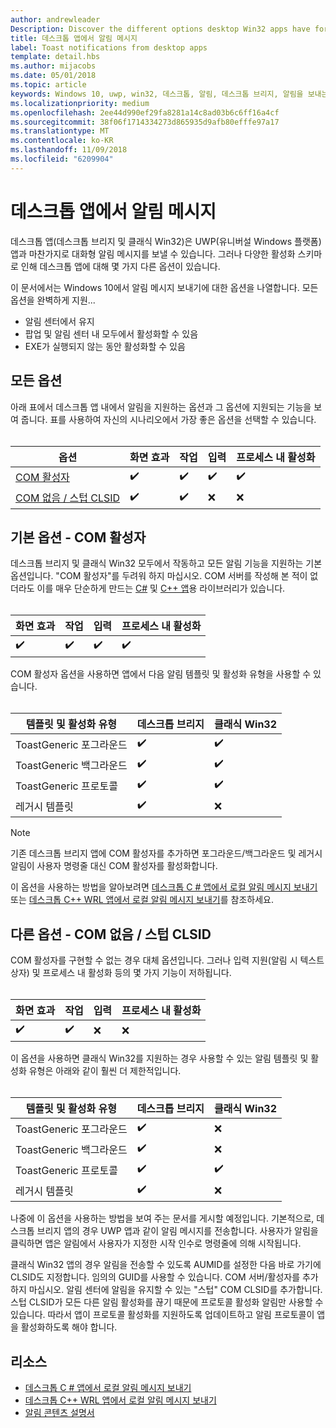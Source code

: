 ```yaml
---
author: andrewleader
Description: Discover the different options desktop Win32 apps have for sending toast notifications
title: 데스크톱 앱에서 알림 메시지
label: Toast notifications from desktop apps
template: detail.hbs
ms.author: mijacobs
ms.date: 05/01/2018
ms.topic: article
keywords: Windows 10, uwp, win32, 데스크톱, 알림, 데스크톱 브리지, 알림을 보내는 옵션, com 서버, com 활성자, com, 가짜 com, com 없음, com 없이, 알림 보내기
ms.localizationpriority: medium
ms.openlocfilehash: 2ee44d990ef29fa8281a14c8ad03b6c6ff16a4cf
ms.sourcegitcommit: 38f06f1714334273d865935d9afb80efffe97a17
ms.translationtype: MT
ms.contentlocale: ko-KR
ms.lasthandoff: 11/09/2018
ms.locfileid: "6209904"
---
```

# <a name="toast-notifications-from-desktop-apps"></a>데스크톱 앱에서 알림 메시지

데스크톱 앱(데스크톱 브리지 및 클래식 Win32)은 UWP(유니버설 Windows 플랫폼) 앱과 마찬가지로 대화형 알림 메시지를 보낼 수 있습니다. 그러나 다양한 활성화 스키마로 인해 데스크톱 앱에 대해 몇 가지 다른 옵션이 있습니다.

이 문서에서는 Windows 10에서 알림 메시지 보내기에 대한 옵션을 나열합니다. 모든 옵션을 완벽하게 지원...

* 알림 센터에서 유지
* 팝업 및 알림 센터 내 모두에서 활성화할 수 있음
* EXE가 실행되지 않는 동안 활성화할 수 있음

## <a name="all-options"></a>모든 옵션

아래 표에서 데스크톱 앱 내에서 알림을 지원하는 옵션과 그 옵션에 지원되는 기능을 보여 줍니다. 표를 사용하여 자신의 시나리오에서 가장 좋은 옵션을 선택할 수 있습니다.<br/><br/>

| 옵션 | 화면 효과 | 작업 | 입력 | 프로세스 내 활성화 |
| -- | -- | -- | -- | -- |
| [COM 활성자](#preferred-option---com-activator) | ✔️ | ✔️ | ✔️ | ✔️ |
| [COM 없음 / 스텁 CLSID](#alternative-option---no-com--stub-clsid) | ✔️ | ✔️ | ❌ | ❌ |


## <a name="preferred-option---com-activator"></a>기본 옵션 - COM 활성자

데스크톱 브리지 및 클래식 Win32 모두에서 작동하고 모든 알림 기능을 지원하는 기본 옵션입니다. "COM 활성자"를 두려워 하지 마십시오. COM 서버를 작성해 본 적이 없더라도 이를 매우 단순하게 만드는 [C#](send-local-toast-desktop.md) 및 [C++ 앱](send-local-toast-desktop-cpp-wrl.md)용 라이브러리가 있습니다.<br/><br/>

| 화면 효과 | 작업 | 입력 | 프로세스 내 활성화 |
| -- | -- | -- | -- |
| ✔️ | ✔️ | ✔️ | ✔️ |

COM 활성자 옵션을 사용하면 앱에서 다음 알림 템플릿 및 활성화 유형을 사용할 수 있습니다.<br/><br/>

| 템플릿 및 활성화 유형 | 데스크톱 브리지 | 클래식 Win32 |
| -- | -- | -- |
| ToastGeneric 포그라운드 | ✔️ | ✔️ |
| ToastGeneric 백그라운드 | ✔️ | ✔️ |
| ToastGeneric 프로토콜 | ✔️ | ✔️ |
| 레거시 템플릿 | ✔️ | ❌ |

> [!NOTE]
> 기존 데스크톱 브리지 앱에 COM 활성자를 추가하면 포그라운드/백그라운드 및 레거시 알림이 사용자 명령줄 대신 COM 활성자를 활성화합니다.

이 옵션을 사용하는 방법을 알아보려면 [데스크톱 C # 앱에서 로컬 알림 메시지 보내기](send-local-toast-desktop.md) 또는 [데스크톱 C++ WRL 앱에서 로컬 알림 메시지 보내기](send-local-toast-desktop-cpp-wrl.md)를 참조하세요.


## <a name="alternative-option---no-com--stub-clsid"></a>다른 옵션 - COM 없음 / 스텁 CLSID

COM 활성자를 구현할 수 없는 경우 대체 옵션입니다. 그러나 입력 지원(알림 시 텍스트 상자) 및 프로세스 내 활성화 등의 몇 가지 기능이 저하됩니다.<br/><br/>

| 화면 효과 | 작업 | 입력 | 프로세스 내 활성화 |
| -- | -- | -- | -- |
| ✔️ | ✔️ | ❌ | ❌ |

이 옵션을 사용하면 클래식 Win32를 지원하는 경우 사용할 수 있는 알림 템플릿 및 활성화 유형은 아래와 같이 훨씬 더 제한적입니다.<br/><br/>

| 템플릿 및 활성화 유형 | 데스크톱 브리지 | 클래식 Win32 |
| -- | -- | -- |
| ToastGeneric 포그라운드 | ✔️ | ❌ |
| ToastGeneric 백그라운드 | ✔️ | ❌ |
| ToastGeneric 프로토콜 | ✔️ | ✔️ |
| 레거시 템플릿 | ✔️ | ❌ |

나중에 이 옵션을 사용하는 방법을 보여 주는 문서를 게시할 예정입니다. 기본적으로, 데스크톱 브리지 앱의 경우 UWP 앱과 같이 알림 메시지를 전송합니다. 사용자가 알림을 클릭하면 앱은 알림에서 사용자가 지정한 시작 인수로 명령줄에 의해 시작됩니다.

클래식 Win32 앱의 경우 알림을 전송할 수 있도록 AUMID를 설정한 다음 바로 가기에 CLSID도 지정합니다. 임의의 GUID를 사용할 수 있습니다. COM 서버/활성자를 추가하지 마십시오. 알림 센터에 알림을 유지할 수 있는 "스텁" COM CLSID를 추가합니다. 스텁 CLSID가 모든 다른 알림 활성화를 끊기 때문에 프로토콜 활성화 알림만 사용할 수 있습니다. 따라서 앱이 프로토콜 활성화를 지원하도록 업데이트하고 알림 프로토콜이 앱을 활성화하도록 해야 합니다.


## <a name="resources"></a>리소스

* [데스크톱 C # 앱에서 로컬 알림 메시지 보내기](send-local-toast-desktop.md)
* [데스크톱 C++ WRL 앱에서 로컬 알림 메시지 보내기](send-local-toast-desktop-cpp-wrl.md)
* [알림 콘텐츠 설명서](adaptive-interactive-toasts.md)